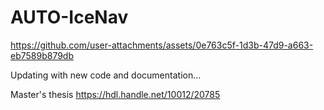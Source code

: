 # AUTO-IceNav


https://github.com/user-attachments/assets/0e763c5f-1d3b-47d9-a663-eb7589b879db



Updating with new code and documentation...

Master's thesis https://hdl.handle.net/10012/20785 
